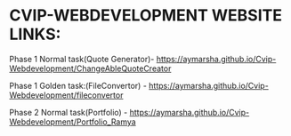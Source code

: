 # CVIP-WEBDEVELOPMENT WEBSITE LINKS:

Phase 1 Normal task(Quote Generator)- https://aymarsha.github.io/Cvip-Webdevelopment/ChangeAbleQuoteCreator

Phase 1 Golden task:(FileConvertor) - https://aymarsha.github.io/Cvip-Webdevelopment/fileconvertor

Phase 2 Normal task(Portfolio) - https://aymarsha.github.io/Cvip-Webdevelopment/Portfolio_Ramya

